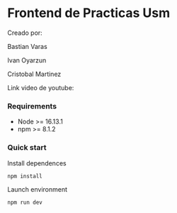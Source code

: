 # Frontend de Practicas Usm

Creado por:

Bastian Varas

Ivan Oyarzun

Cristobal Martinez


Link video de youtube:


### Requirements
- Node >= 16.13.1
- npm >= 8.1.2

### Quick start

Install dependences

```
npm install
```

Launch environment

```
npm run dev
```

